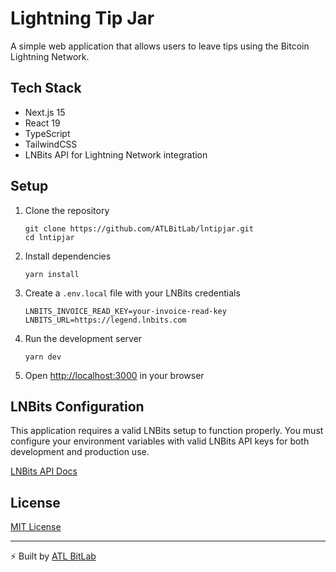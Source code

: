 # Lightning Tip Jar

A simple web application that allows users to leave tips using the Bitcoin Lightning Network.

## Tech Stack

- Next.js 15
- React 19
- TypeScript
- TailwindCSS
- LNBits API for Lightning Network integration

## Setup

1. Clone the repository
   ```
   git clone https://github.com/ATLBitLab/lntipjar.git
   cd lntipjar
   ```

2. Install dependencies
   ```
   yarn install
   ```

3. Create a `.env.local` file with your LNBits credentials
   ```
   LNBITS_INVOICE_READ_KEY=your-invoice-read-key
   LNBITS_URL=https://legend.lnbits.com
   ```

4. Run the development server
   ```
   yarn dev
   ```

5. Open [http://localhost:3000](http://localhost:3000) in your browser

## LNBits Configuration

This application requires a valid LNBits setup to function properly. You must configure your environment variables with valid LNBits API keys for both development and production use.

[LNBits API Docs](https://docs.lnbits.org/)

## License

[MIT License](LICENSE)

---

⚡ Built by [ATL BitLab](https://atlbitlab.com)